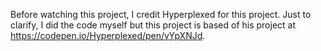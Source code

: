 Before watching this project, I credit Hyperplexed for this project. Just to clarify, I did the code myself but this project is based of his project at https://codepen.io/Hyperplexed/pen/vYpXNJd.
